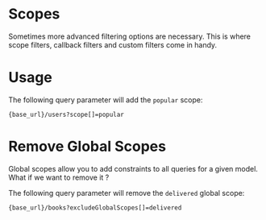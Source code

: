 # Scopes

Sometimes more advanced filtering options are necessary. This is where scope filters, callback filters and custom filters come in handy.

# Usage

The following query parameter will add the `popular` scope:

```url
{base_url}/users?scope[]=popular
```

# Remove Global Scopes

Global scopes allow you to add constraints to all queries for a given model.
What if we want to remove it ?

The following query parameter will remove the `delivered` global scope:

```url
{base_url}/books?excludeGlobalScopes[]=delivered
```